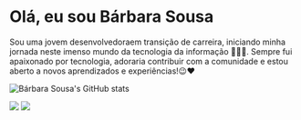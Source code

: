 
# Olá, eu sou Bárbara Sousa

Sou uma jovem desenvolvedoraem transição de carreira, iniciando minha jornada neste imenso mundo da tecnologia da informação 👨🏽‍💻.  Sempre fui apaixonado por tecnologia, adoraria contribuir com a comunidade e estou aberto a novos aprendizados e experiências!😉❤️

![Bárbara Sousa's GitHub stats](https://github-readme-stats.vercel.app/api?username=BarbaraPsousa&show_icons=true&theme=radical)


[<img src="https://img.shields.io/badge/linkedin-%230077B5.svg?&style=for-the-badge&logo=linkedin&logoColor=white" />](https://www.linkedin.com/in/barbara-sousa-78a7a7194/) [<img src = "https://img.shields.io/badge/facebook-%231877F2.svg?&style=for-the-badge&logo=facebook&logoColor=white">](https://www.facebook.com/barbara.sousa.16906)




